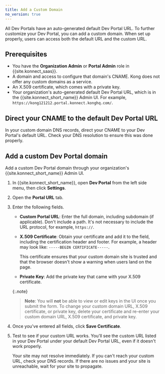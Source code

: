 ```yaml
---
title: Add a Custom Domain
no_version: true
---
```


All Dev Portals have an auto-generated default Dev Portal URL. To further customize your Dev Portal, you can add a custom domain. When set up properly, users can access both the default URL and the custom URL.

## Prerequisites

* You have the **Organization Admin** or **Portal Admin** role in {{site.konnect_saas}}.
* A domain and access to configure that domain's CNAME. Kong does not offer any custom domains as a service.
* An X.509 certificate, which comes with a private key.
* Your organization's auto-generated default Dev Portal URL, which is in the {{site.konnect_short_name}} Admin UI. For example, `https://kong121212.portal.konnect.konghq.com/`.

## Direct your CNAME to the default Dev Portal URL

In your custom domain DNS records, direct your CNAME to your Dev Portal's default URL. Check your DNS resolution to ensure this was done properly.

## Add a custom Dev Portal domain

Add a custom Dev Portal domain through your organization's {{site.konnect_short_name}} Admin UI.

1. In {{site.konnect_short_name}}, open **Dev Portal** from the left side menu, then click **Settings**.

1. Open the **Portal URL** tab.

1. Enter the following fields.

   * **Custom Portal URL**: Enter the full domain, including subdomain (if applicable). Don't include a path. It's not necessary to include the URL protocol, for example, `https://`.

   * **X.509 Certificate**: Obtain your certificate and add it to the field, including the certification header and footer. For example, a header may look like: `-----BEGIN CERTIFICATE-----`.

        This certificate ensures that your custom domain site is trusted and that the browser doesn't show a warning when users land on the page.

   * **Private Key**: Add the private key that came with your X.509 certificate.

   {:.note}
   > **Note**: You will **not** be able to view or edit keys in the UI once you submit the form. To change your custom domain URL, X.509 certificate, or private key, delete your certificate and re-enter your custom domain URL, X.509 certificate, and private key.

1. Once you've entered all fields, click **Save Certificate**.

1. Test to see if your custom URL works. You'll see the custom URL listed in your Dev Portal under your default Dev Portal URL, even if it doesn't work properly.

    Your site may not resolve immediately. If you can't reach your custom URL, check your DNS records. If there are no issues and your site is unreachable, wait for your site to propagate.
